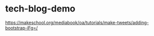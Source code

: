 # tech-blog-demo



https://makeschool.org/mediabook/oa/tutorials/make-tweets/adding-bootstrap-iFg=/